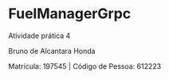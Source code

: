 # FuelManagerGrpc

Atividade prática 4

Bruno de Alcantara Honda

Matrícula: 197545 | Código de Pessoa: 612223
